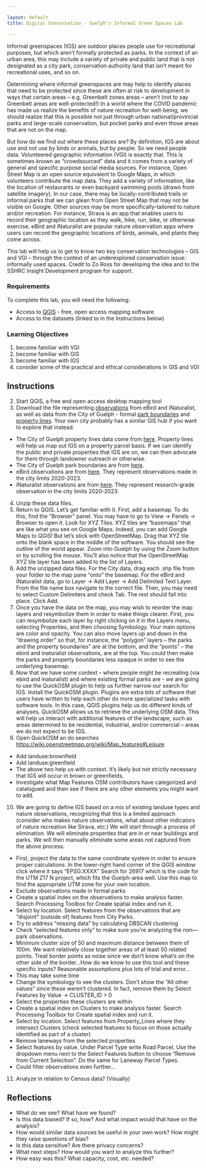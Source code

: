 ```yaml
---

layout: default
title: Digital Conservation - Guelph's Informal Green Spaces Lab

---
```

Informal greenspaces (IGS) are outdoor places people use for recreational purposes, but which aren’t formally protected as parks. In the context of an urban area, this may include a variety of private and public land that is not designated as a city park, conservation authority land that isn’t meant for recreational uses, and so on.

Determining where informal greenspaces are may help to identify places that need to be protected since these are often at risk to development in ways that certain areas – e.g. Greenbelt zones areas – aren’t (not to say Greenbelt areas are well-protected!) In a world where the COVID pandemic has made us realize the benefits of nature recreation for well-being, we should realize that this is possible not just through urban national/provincial parks and large-scale conservation, but pocket parks and even those areas that are not on the map.

But how do we find out where these places are? By definition, IGS are about use and not use by birds or animals, but by people. So we need people data. Volunteered geographic information (VGI) is exactly that. This is sometimes known as “crowdsourced” data and it comes from a variety of general and specific purpose social media sources. For instance, Open Street Map is an open source equivalent to Google Maps, in which volunteers contribute the map data. They add a variety of information, like the location of restaurants or even backyard swimming pools (drawn from satellite imagery). In our case, there may be locally-contributed trails or informal parks that we can glean from Open Street Map that may not be visible on Google. Other sources may be more specifically-tailored to nature and/or recreation. For instance, Strava is an app that enables users to record their geographic location as they walk, hike, run, bike, or otherwise exercise. eBird and iNaturalist are popular nature observation apps where users can record the geographic locations of birds, animals, and plants they come across.

This lab will help us to get to know two key conservation technologies – GIS and VGI  – through the context of an underexplored conservation issue: informally used spaces. Credit to Zo Ross for developing the idea and to the SSHRC Insight Development program for support. 

### Requirements
To complete this lab, you will need the following:
* Access to [QGIS](https://www.qgis.org/en/site/forusers/download.html) - free, open access mapping software
* Access to the datasets (linked to in the Instructions below)

### Learning Objectives
1.  become familiar with VGI
2.  become familiar with GIS
3.  become familiar with IGS
4.  consider some of the practical and ethical considerations in GIS and VGI

## Instructions
2. Start QGIS, a free and open access desktop mapping tool
3. Download the file representing [observations](assets/other/observations.zip) from eBird and iNaturalist, as well as data from the City of Guelph - formal [park boundaries](assets/other/City_Parks.zip) and [property lines](assets/other/Property_Lines.zip). Your own city probably has a similar GIS hub if you want to explore that instead.
* The City of Guelph property lines data come from [here](https://geodatahub-cityofguelph.opendata.arcgis.com/datasets/cityofguelph::property-lines/explore?location=43.532318%2C-80.226850%2C12.97). Property lines will help us map out IGS on a property parcel basis. If we can identify the public and private properties that IGS are on, we can then advocate for them through landowner outreach or otherwise.
* The City of Guelph park boundaries are from [here](https://geodatahub-cityofguelph.opendata.arcgis.com/datasets/cityofguelph::city-parks/explore?location=43.538239%2C-80.241150%2C13.81).
* eBird observations are from [here](https://www.gbif.org/occurrence/download/0208115-230224095556074). They represent observations made in the city limits 2020-2023.
* iNaturalist observations are from [here](https://www.gbif.org/occurrence/download/0208125-230224095556074). They represent research-grade observation in the city limits 2020-2023.
4. Unzip these data files.
5. Return to QGIS. Let’s get familiar with it. First, add a basemap. To do this, find the “Browser” panel.  You may have to go to View -> Panels -> Browser to open it. Look for XYZ Tiles. XYZ tiles are “basemaps” that are like what you see on Google Maps. Indeed, you can add Google Maps to QGIS! But let’s stick with OpenStreetMap. Drag that XYZ tile onto the blank space in the middle of the software. You should see the outline of the world appear. Zoom into Guelph by using the Zoom button or by scrolling the mouse. You’ll also notice that the OpenStreetMap XYZ tile layer has been added to the list of Layers.
6. Add the unzipped data files. For the City data, drag each .shp file from your folder to the map pane “onto” the basemap. For the eBird and iNaturalist data, go to Layer -> Add Layer -> Add Delimited Text Layer. From the file name box navigate to the correct file. Then, you may need to select Custom Delimiters and check Tab. The rest should fall into place. Click Add. 
7. Once you have the data on the map, you may wish to reorder the map layers and resymbolize them in order to make things clearer. First, you can resymbolize each layer by right clicking on it in the Layers menu, selecting Properties, and then choosing Symbology. Your main options are color and opacity. You can also move layers up and down in the “drawing order” so that, for instance, the “polygon” layers – the parks and the property boundaries” are at the bottom, and the “points” – the ebird and inaturalist observations, are at the top. You could then make the parks and property boundaries less opaque in order to see the underlying basemap. 
8. Now that we have some context – where people might be recreating (via ebird and inaturalist) and where existing formal parks are - we are going to use the QuickOSM plugin to help us further narrow our search for IGS. Install the QuickOSM plugin. Plugins are extra bits of software that users have written to help each other do more specialized tasks with software tools. In this case, QGIS plugins help us do different kinds of analyses. QuickOSM allows us to retrieve the underlying OSM data. This will help us interact with additional features of the landscape, such as areas determined to be residential, industrial, and/or commercial – areas we do not expect to be IGS.
9. Open QuickOSM an do searches https://wiki.openstreetmap.org/wiki/Map_features#Leisure
* Add landuse:brownfield
* Add landuse:greenfield
* The above two help us with context. It’s likely but not strictly necessary that IGS will occur in brown or greenfields. 
* Investigate what Map Features OSM contributors have categorized and catalogued and then see if there are any other elements you might want to add.
10. We are going to define IGS based on a mix of existing landuse types and nature observations, recognizing that this is a limited approach (consider who makes nature observations, what about other indicators of nature recreation like Strava, etc.) We will start through a process of elimination. We will eliminate properties that are in or near buildings and parks. We will then manually eliminate some areas not captured from the above process. 
* First, project the data to the same coordinate system in order to ensure proper calculations. In the lower-right hand corner of the QGIS window click where it says “EPSG:XXXX” Search for 26917 which is the code for the UTM Z17 N project, which fits the Guelph-area well. Use this map to find the appropriate UTM zone for your own location. 
* Exclude observations made in formal parks
* Create a spatial index on the observations to make analysis faster. Search Processing Toolbox for Create spatial index and run it.
* Select by location. Select features from the observations that are “disjoint” (outside of) features from City Parks.
* Try to address “missing data” by calculating DBSCAN clustering
* Check “selected features only” to make sure you’re analyzing the non—park observations.
* Minimum cluster size of 50 and maximum distance between them of 100m. We want relatively close together areas of at least 50 related points. Treat border points as noise since we don’t know what’s on the other side of the border…How do we know to use this tool and these specific inputs? Reasonable assumptions plus lots of trial and error…
* This may take some time
* Change the symbology to see the clusters. Don’t show the “All other values” since these weren’t clustered. In fact, remove them by Select Features by Value -> CLUSTER_ID > 0
* Select the properties these clusters are within
* Create a spatial index on Clusters to make analysis faster. Search Processing Toolbox for Create spatial index and run it.
* Select by location. Select features from Property_Lines where they intersect Clusters (check selected features to focus on those actually identified as part of a cluster)
* Remove laneways from the selected properties
* Select features by value. Under Parcel Type write Road Parcel. Use the dropdown menu next to the Select Features button to choose “Remove from Current Selection”. Do the same for Laneway Parcel Types. 
* Could filter observations even further…
11. Analyze in relation to Census data? (Visually)

## Reflections
* What do we see? What have we found?
* Is this data biased? If so, how? And what impact would that have on the analysis?
* How would similar data sources be useful in your own work? How might they raise questions of bias?
* Is this data sensitive? Are there privacy concerns?
* What next steps? How would you want to analyze this further?
* How easy was this? What capacity, cost, etc. needed?
